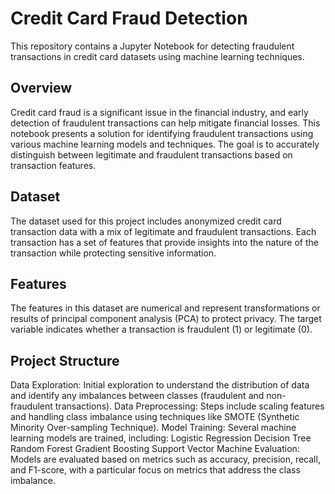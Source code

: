 # Credit Card Fraud Detection
This repository contains a Jupyter Notebook for detecting fraudulent transactions in credit card datasets using machine learning techniques.

## Overview
Credit card fraud is a significant issue in the financial industry, and early detection of fraudulent transactions can help mitigate financial losses. This notebook presents a solution for identifying fraudulent transactions using various machine learning models and techniques. The goal is to accurately distinguish between legitimate and fraudulent transactions based on transaction features.

## Dataset
The dataset used for this project includes anonymized credit card transaction data with a mix of legitimate and fraudulent transactions. Each transaction has a set of features that provide insights into the nature of the transaction while protecting sensitive information.

## Features
The features in this dataset are numerical and represent transformations or results of principal component analysis (PCA) to protect privacy. The target variable indicates whether a transaction is fraudulent (1) or legitimate (0).

## Project Structure

Data Exploration: Initial exploration to understand the distribution of data and identify any imbalances between classes (fraudulent and non-fraudulent transactions).
Data Preprocessing: Steps include scaling features and handling class imbalance using techniques like SMOTE (Synthetic Minority Over-sampling Technique).
Model Training: Several machine learning models are trained, including:
Logistic Regression
Decision Tree
Random Forest
Gradient Boosting
Support Vector Machine
Evaluation: Models are evaluated based on metrics such as accuracy, precision, recall, and F1-score, with a particular focus on metrics that address the class imbalance.
